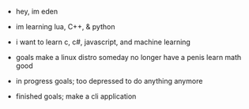 - hey, im eden
- im learning lua, C++, & python

- i want to learn c, c#, javascript, and machine learning

- goals
  make a linux distro someday
  no longer have a penis
  learn math good

- in progress goals;
    too depressed to do anything anymore

- finished goals;
     make a cli application
